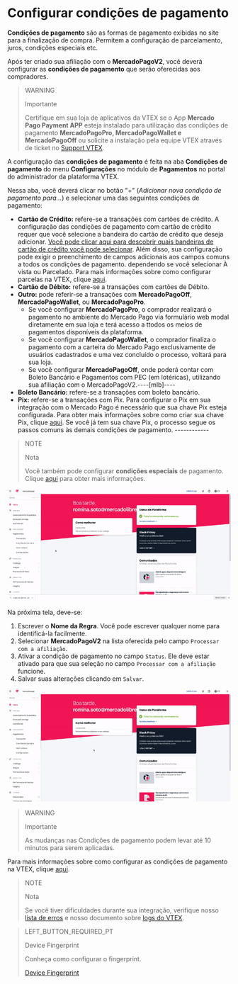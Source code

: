 # Configurar condições de pagamento

**Condições de pagamento** são as formas de pagamento exibidas no site para a finalização de compra. Permitem a configuração de parcelamento, juros, condições especiais etc.

Após ter criado sua afiliação com o **MercadoPagoV2**, você deverá configurar as **condições de pagamento** que serão oferecidas aos compradores.

> WARNING
>
> Importante
>
> Certifique em sua loja de aplicativos da VTEX se o App **Mercado Pago Payment APP** esteja instalado para utilização das condições de pagamento **MercadoPagoPro, MercadoPagoWallet e MercadoPagoOff** ou solicite a instalação pela equipe VTEX através de ticket no [Support VTEX](https://help.vtex.com/es/support).

A configuração das **condições de pagamento** é feita na aba **Condições de pagamento** do menu **Configurações** no módulo de **Pagamentos** no portal do administrador da plataforma VTEX. 

Nessa aba, você deverá clicar no botão  "+" (*Adicionar nova condição de pagamento para...*) e selecionar uma das seguintes condições de pagamento:

* **Cartão de Crédito:** refere-se a transações com cartões de crédito. A configuração das condições de pagamento com cartão de crédito requer que você selecione a bandeira do cartão de crédito que deseja adicionar. [Você pode clicar aqui para descobrir quais bandeiras de cartão de crédito você pode selecionar](https://www.mercadopago[FAKER][URL][DOMAIN]/developers/pt/guides/plugins/unofficial/vtex/payment-methods). Além disso, sua configuração pode exigir o preenchimento de campos adicionais aos campos comuns a todos os condições de pagamento. dependendo se você selecionar À vista ou Parcelado. Para mais informações sobre como configurar parcelas na VTEX, clique [aqui](https://help.vtex.com/pt/tutorial/condicoes-de-pagamento--tutorials_455#parcelado-sem-juros).
* **Cartão de Débito:** refere-se a transações com cartões de Débito.
* **Outro:** pode referir-se a transações com **MercadoPagoOff**, **MercadoPagoWallet**, ou **MercadoPagoPro**.
  * Se você configurar **MercadoPagoPro**, o comprador realizará o pagamento no ambiente do Mercado Pago via formulário web modal diretamente em sua loja e terá acesso a ttodos os meios de pagamentos disponíveis da plataforma.
  * Se você configurar **MercadoPagoWallet**, o comprador finaliza o pagamento com a carteira do Mercado Pago exclusivamente de usuários cadastrados e uma vez concluído o processo, voltará para sua loja.
  * Se você configurar **MercadoPagoOff**, onde poderá contar com Boleto Bancário e Pagamentos com PEC (em lotéricas), utilizando sua afiliação com o MercadoPagoV2.----[mlb]----
* **Boleto Bancário:** refere-se a transações com boleto bancário.
* **Pix:** refere-se a transações com Pix. Para configurar o Pix em sua integração com o Mercado Pago é necessário que sua chave Pix esteja configurada. Para obter mais informações sobre como criar sua chave Pix, clique [aqui](https://www.mercadopago[FAKER][URL][DOMAIN]/stop/pix?url=https%3A%2F%2Fwww.mercadopago.com.br%2Fadmin-pix-keys%2Fmy-keys&authentication_mode=required). Se você já tem sua chave Pix, o processo segue os passos comuns às demais condições de pagamento. ------------

> NOTE
>
> Nota
> 
> Você também pode configurar **condições especiais** de pagamento. Clique [aqui](https://help.vtex.com/pt/tutorial/condicoes-especiais--tutorials_456?&utm_source=admin) para obter mais informações.

![Configurar condições de pagamento](/images/vtex/paymentconditions-pt.gif)

Na próxima tela, deve-se:

1. Escrever o **Nome da Regra**.  Você pode escrever qualquer nome para identificá-la facilmente.
2. Selecionar **MercadoPagoV2** na lista oferecida pelo campo `Processar com a afiliação`.
3. Ativar a condição de pagamento no campo `Status`. Ele deve estar ativado para que sua seleção no campo `Processar com a afiliação` funcione.
4. Salvar suas alterações clicando em `Salvar`.

![Configurar condições de pagamento com cartão de crédito](/images/vtex/paymentconditions-cc-pt.gif)

> WARNING
>
> Importante
> 
> As mudanças nas Condições de pagamento podem levar até 10 minutos para serem aplicadas.

Para mais informações sobre como configurar as condições de pagamento na VTEX, clique [aqui](https://help.vtex.com/pt/tutorial/condicoes-de-pagamento--tutorials_455).

> NOTE
>
> Nota
> 
> Se você tiver dificuldades durante sua integração, verifique nosso [lista de erros](https://www.mercadopago[FAKER][URL][DOMAIN]/developers/pt/guides/plugins/unofficial/vtex/common-errors) e nosso documento sobre [logs do VTEX](https://www.mercadopago[FAKER][URL][DOMAIN]/developers/pt/guides/plugins/unofficial/vtex/logs).


> LEFT_BUTTON_REQUIRED_PT
>
> Device Fingerprint
>
> Conheça como configurar o fingerprint.
>
> [Device Fingerprint](https://www.mercadopago[FAKER][URL][DOMAIN]/developers/pt/guides/plugins/unofficial/vtex/device-fingerprint)
